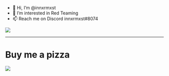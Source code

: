 - 👋 Hi, I’m @innxrmxst
- 👀 I’m interested in Red Teaming
- 📫 Reach me on Discord innxrmxst#8074




![](https://komarev.com/ghpvc/?username=innxrmxst&label=PROFILE+VIEWS&color=red)

---

# Buy me a pizza
<a href="https://www.buymeacoffee.com/1nnxrmxst"><img src="https://img.buymeacoffee.com/button-api/?text=Buy me a pizza?&emoji=&slug=1nnxrmxst&button_colour=b86e19&font_colour=ffffff&font_family=Poppins&outline_colour=ffffff&coffee_colour=FFDD00" /></a>

<!---
hello there :)
--->
